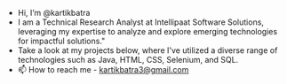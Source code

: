 - Hi, I’m @kartikbatra
- I am a Technical Research Analyst at Intellipaat Software Solutions, leveraging my expertise to analyze and explore emerging technologies for impactful solutions."
- Take a look at my projects below, where I've utilized a diverse range of technologies such as Java, HTML, CSS, Selenium, and SQL.
- 📫 How to reach me - kartikbatra3@gmail.com

<!---
kartikbatra/kartikbatra is a ✨ special ✨ repository because its `README.md` (this file) appears on your GitHub profile.
You can click the Preview link to take a look at your changes.
--->
